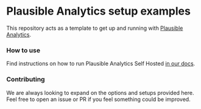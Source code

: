 # Plausible Analytics setup examples

This repository acts as a template to get up and running with [Plausible Analytics](https://github.com/plausible/analytics).

### How to use

Find instructions on how to run Plausible Analytics Self Hosted [in our docs](https://plausible.io/docs/self-hosting).

### Contributing

We are always looking to expand on the options and setups provided here. Feel free to open an issue or PR if you feel
something could be improved.
